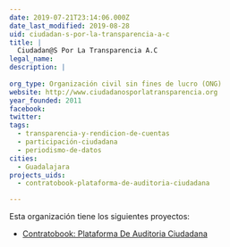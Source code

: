 ```yaml
---
date: 2019-07-21T23:14:06.000Z
date_last_modified: 2019-08-28
uid: ciudadan-s-por-la-transparencia-a-c
title: |
  Ciudadan@S Por La Transparencia A.C
legal_name: 
description: |
  
org_type: Organización civil sin fines de lucro (ONG)
website: http://www.ciudadanosporlatransparencia.org
year_founded: 2011
facebook: 
twitter: 
tags:
  - transparencia-y-rendicion-de-cuentas
  - participación-ciudadana
  - periodismo-de-datos
cities: 
  - Guadalajara
projects_uids:
  - contratobook-plataforma-de-auditoria-ciudadana

---
```


Esta organización tiene los siguientes proyectos:

- [Contratobook: Plataforma De Auditoria Ciudadana](/proyectos/contratobook-plataforma-de-auditoria-ciudadana)
